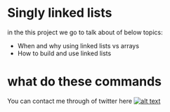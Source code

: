 # Singly linked lists

in the this project we go to talk about of below topics:

* When and why using linked lists vs arrays
* How to build and use linked lists

# what do these commands
    
You can contact me through of twitter here [![alt text](https://cdn.icon-icons.com/icons2/1254/PNG/128/1495494667-jd13_84467.png)](https://twitter.com/Near_Fuentes")
